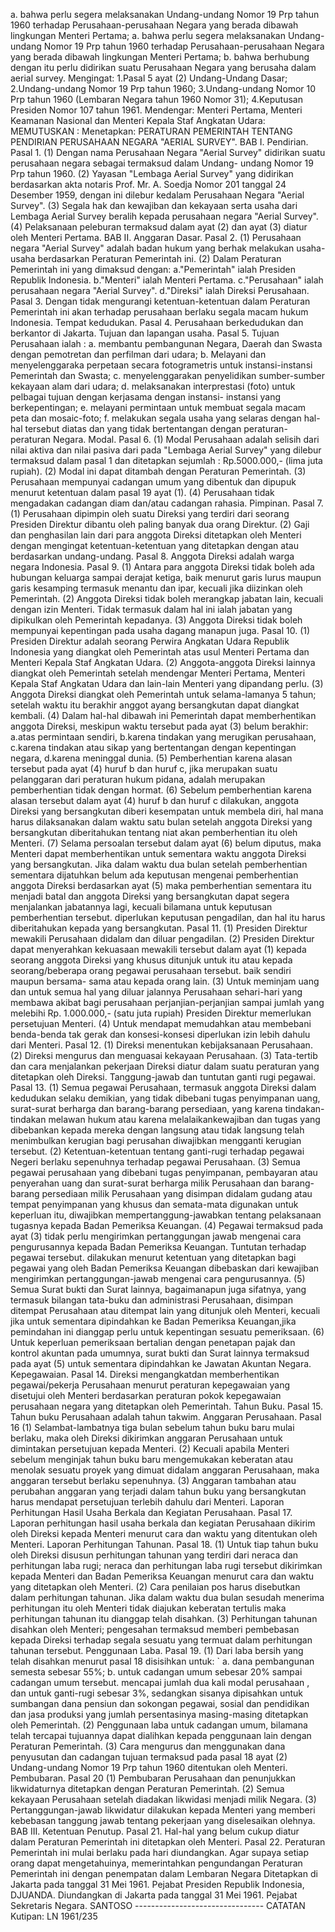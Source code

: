  a. bahwa perlu segera melaksanakan Undang-undang Nomor 19 Prp tahun 1960 terhadap Perusahaan-perusahaan Negara yang berada dibawah lingkungan Menteri Pertama; a. bahwa perlu segera melaksanakan Undang-undang Nomor 19 Prp tahun 1960 terhadap Perusahaan-perusahaan Negara yang berada dibawah lingkungan Menteri Pertama;
b. bahwa berhubung dengan itu perlu didirikan suatu Perusahaan Negara yang berusaha dalam aerial survey. Mengingat:
1.Pasal 5 ayat (2) Undang-Undang Dasar;
2.Undang-undang Nomor 19 Prp tahun 1960;
3.Undang-undang Nomor 10 Prp tahun 1960 (Lembaran Negara tahun 1960 Nomor 31);
4.Keputusan Presiden Nomor 107 tahun 1961. Mendengar: Menteri Pertama, Menteri Keamanan Nasional dan Menteri Kepala Staf Angkatan Udara:
MEMUTUSKAN :
 Menetapkan: PERATURAN PEMERINTAH TENTANG PENDIRIAN PERUSAHAAN NEGARA "AERIAL SURVEY". BAB I. Pendirian. Pasal 1. (1) Dengan nama Perusahaan Negara "Aerial Survey" didirikan suatu perusahaan negara sebagai termaksud dalam Undang- undang Nomor 19 Prp tahun 1960. (2) Yayasan "Lembaga Aerial Survey" yang didirikan berdasarkan akta notaris Prof. Mr. A. Soedja Nomor 201 tanggal 24 Desember 1959, dengan ini dilebur kedalam Perusahaan Negara "Aerial Survey". (3) Segala hak dan kewajiban dan kekayaan serta usaha dari Lembaga Aerial Survey beralih kepada perusahaan negara "Aerial Survey". (4) Pelaksanaan peleburan termaksud dalam ayat (2) dan ayat (3) diatur oleh Menteri Pertama. BAB II. Anggaran Dasar. Pasal 2. (1) Perusahaan negara "Aerial Survey" adalah badan hukum yang berhak melakukan usaha- usaha berdasarkan Peraturan Pemerintah ini. (2) Dalam Peraturan Pemerintah ini yang dimaksud dengan:
a."Pemerintah" ialah Presiden Republik Indonesia. b."Menteri" ialah Menteri Pertama. c."Perusahaan" ialah perusahaan negara "Aerial Survey". d."Direksi" ialah Direksi Perusahaan. Pasal 3. Dengan tidak mengurangi ketentuan-ketentuan dalam Peraturan Pemerintah ini akan terhadap perusahaan berlaku segala macam hukum Indonesia. Tempat kedudukan. Pasal 4. Perusahaan berkedudukan dan berkantor di Jakarta. Tujuan dan lapangan usaha. Pasal 5. Tujuan Perusahaan ialah :
a. membantu pembangunan Negara, Daerah dan Swasta dengan pemotretan dan perfilman dari udara;
b. Melayani dan menyelenggaraka perpetaan secara fotogrametris untuk instansi-instansi Pemerintah dan Swasta;
c. menyelenggarakan penyelidikan sumber-sumber kekayaan alam dari udara;
d. melaksanakan interprestasi (foto) untuk pelbagai tujuan dengan kerjasama dengan instansi- instansi yang berkepentingan;
e. melayani permintaan untuk membuat segala macam peta dan mosaic-foto;
f. melakukan segala usaha yang selaras dengan hal-hal tersebut diatas dan yang tidak bertentangan dengan peraturan-peraturan Negara. Modal. Pasal 6. (1) Modal Perusahaan adalah selisih dari nilai aktiva dan nilai pasiva dari pada "Lembaga Aerial Survey" yang dilebur termaksud dalam pasal 1 dan ditetapkan sejumlah : Rp.5000.000,- (lima juta rupiah).
(2) Modal ini dapat ditambah dengan Peraturan Pemerintah. (3) Perusahaan mempunyai cadangan umum yang dibentuk dan dipupuk menurut ketentuan dalam pasal 19 ayat (1). (4) Perusahaan tidak mengadakan cadangan diam dan/atau cadangan rahasia. Pimpinan. Pasal 7. (1) Perusahaan dipimpin oleh suatu Direksi yang terdiri dari seorang Presiden Direktur dibantu oleh paling banyak dua orang Direktur. (2) Gaji dan penghasilan lain dari para anggota Direksi ditetapkan oleh Menteri dengan mengingat ketentuan-ketentuan yang ditetapkan dengan atau berdasarkan undang-undang. Pasal 8. Anggota Direksi adalah warga negara Indonesia. Pasal 9. (1) Antara para anggota Direksi tidak boleh ada hubungan keluarga sampai derajat ketiga, baik menurut garis lurus maupun garis kesamping termasuk menantu dan ipar, kecuali jika diizinkan oleh Pemerintah. (2) Anggota Direksi tidak boleh merangkap jabatan lain, kecuali dengan izin Menteri. Tidak termasuk dalam hal ini ialah jabatan yang dipikulkan oleh Pemerintah kepadanya. (3) Anggota Direksi tidak boleh mempunyai kepentingan pada usaha dagang manapun juga. Pasal 10. (1) Presiden Direktur adalah seorang Perwira Angkatan Udara Republik Indonesia yang diangkat oleh Pemerintah atas usul Menteri Pertama dan Menteri Kepala Staf Angkatan Udara. (2) Anggota-anggota Direksi lainnya diangkat oleh Pemerintah setelah mendengar Menteri Pertama, Menteri Kepala Staf Angkatan Udara dan lain-lain Menteri yang dipandang perlu. (3) Anggota Direksi diangkat oleh Pemerintah untuk selama-lamanya 5 tahun; setelah waktu itu berakhir anggot ayang bersangkutan dapat diangkat kembali. (4) Dalam hal-hal dibawah ini Pemerintah dapat memberhentikan anggota Direksi, meskipun waktu tersebut pada ayat (3) belum berakhir:
a.atas permintaan sendiri, b.karena tindakan yang merugikan perusahaan, c.karena tindakan atau sikap yang bertentangan dengan kepentingan negara, d.karena meninggal dunia. (5) Pemberhentian karena alasan tersebut pada ayat (4) huruf b dan huruf c, jika merupakan suatu pelanggaran dari peraturan hukum pidana, adalah merupakan pemberhentian tidak dengan hormat. (6) Sebelum pemberhentian karena alasan tersebut dalam ayat (4) huruf b dan huruf c dilakukan, anggota Direksi yang bersangkutan diberi kesempatan untuk membela diri, hal mana harus dilaksanakan dalam waktu satu bulan setelah anggota Direksi yang bersangkutan diberitahukan tentang niat akan pemberhentian itu oleh Menteri. (7) Selama persoalan tersebut dalam ayat (6) belum diputus, maka Menteri dapat memberhentikan untuk sementara waktu anggota Direksi yang bersangkutan. Jika dalam waktu dua bulan setelah pemberhentian sementara dijatuhkan belum ada keputusan mengenai pemberhentian anggota Direksi berdasarkan ayat (5) maka pemberhentian sementara itu menjadi batal dan anggota Direksi yang bersangkutan dapat segera menjalankan jabatannya lagi, kecuali bilamana untuk keputusan pemberhentian tersebut. diperlukan keputusan pengadilan, dan hal itu harus diberitahukan kepada yang bersangkutan. Pasal 11. (1) Presiden Direktur mewakili Perusahaan didalam dan diluar pengadilan. (2) Presiden Direktur dapat menyerahkan kekuasaan mewakili tersebut dalam ayat (1) kepada seorang anggota Direksi yang khusus ditunjuk untuk itu atau kepada seorang/beberapa orang pegawai perusahaan tersebut. baik sendiri maupun bersama- sama atau kepada orang lain. (3) Untuk meminjam uang dan untuk semua hal yang diluar jalannya Perusahaan sehari-hari yang membawa akibat bagi perusahaan perjanjian-perjanjian sampai jumlah yang melebihi Rp. 1.000.000,- (satu juta rupiah) Presiden Direktur memerlukan persetujuan Menteri. (4) Untuk mendapat memudahkan atau membebani benda-benda tak gerak dan konsesi-konsesi diperlukan izin lebih dahulu dari Menteri. Pasal 12. (1) Direksi menentukan kebijaksanaan Perusahaan. (2) Direksi mengurus dan menguasai kekayaan Perusahaan. (3) Tata-tertib dan cara menjalankan pekerjaan Direksi diatur dalam suatu peraturan yang ditetapkan oleh Direksi. Tanggung-jawab dan tuntutan ganti rugi pegawai. Pasal 13. (1) Semua pegawai Perusahaan, termasuk anggota Direksi dalam kedudukan selaku demikian, yang tidak dibebani tugas penyimpanan uang, surat-surat berharga dan barang-barang persediaan, yang karena tindakan-tindakan melawan hukum atau karena melalaikankewajiban dan tugas yang dibebankan kepada mereka dengan langsung atau tidak langsung telah menimbulkan kerugian bagi perusahan diwajibkan mengganti kerugian tersebut. (2) Ketentuan-ketentuan tentang ganti-rugi terhadap pegawai Negeri berlaku sepenuhnya terhadap pegawai Perusahaan. (3) Semua pegawai perusahaan yang dibebani tugas penyimpanan, pembayaran atau penyerahan uang dan surat-surat berharga milik Perusahaan dan barang-barang persediaan milik Perusahaan yang disimpan didalam gudang atau tempat penyimpanan yang khusus dan semata-mata digunakan untuk keperluan itu, diwajibkan mempertanggung-jawabkan tentang pelaksanaan tugasnya kepada Badan Pemeriksa Keuangan. (4) Pegawai termaksud pada ayat (3) tidak perlu mengirimkan pertanggungan jawab mengenai cara pengurusannya kepada Badan Pemeriksa Keuangan. Tuntutan terhadap pegawai tersebut. dilakukan menurut ketentuan yang ditetapkan bagi pegawai yang oleh Badan Pemeriksa Keuangan dibebaskan dari kewajiban mengirimkan pertanggungan-jawab mengenai cara pengurusannya. (5) Semua Surat bukti dan Surat lainnya, bagaimanapun juga sifatnya, yang termasuk bilangan tata-buku dan administrasi Perusahaan, disimpan ditempat Perusahaan atau ditempat lain yang ditunjuk oleh Menteri, kecuali jika untuk sementara dipindahkan ke Badan Pemeriksa Keuangan,jika pemindahan ini dianggap perlu untuk kepentingan sesuatu pemeriksaan. (6) Untuk keperluan pemeriksaan bertalian dengan penetapan pajak dan kontrol akuntan pada umumnya, surat bukti dan Surat lainnya termaksud pada ayat (5) untuk sementara dipindahkan ke Jawatan Akuntan Negara. Kepegawaian. Pasal 14. Direksi mengangkatdan memberhentikan pegawai/pekerja Perusahaan menurut peraturan kepegawaian yang disetujui oleh Menteri berdasarkan peraturan pokok kepegawaian perusahaan negara yang ditetapkan oleh Pemerintah. Tahun Buku. Pasal 15. Tahun buku Perusahaan adalah tahun takwim. Anggaran Perusahaan. Pasal 16 (1) Selambat-lambatnya tiga bulan sebelum tahun buku baru mulai berlaku, maka oleh Direksi dikirimkan anggaran Perusahaan untuk dimintakan persetujuan kepada Menteri. (2) Kecuali apabila Menteri sebelum menginjak tahun buku baru mengemukakan keberatan atau menolak sesuatu proyek yang dimuat didalam anggaran Perusahaan, maka anggaran tersebut berlaku sepenuhnya. (3) Anggaran tambahan atau perubahan anggaran yang terjadi dalam tahun buku yang bersangkutan harus mendapat persetujuan terlebih dahulu dari Menteri. Laporan Perhitungan Hasil Usaha Berkala dan Kegiatan Perusahaan. Pasal 17. Laporan perhitungan hasil usaha berkala dan kegiatan Perusahaan dikirim oleh Direksi kepada Menteri menurut cara dan waktu yang ditentukan oleh Menteri. Laporan Perhitungan Tahunan. Pasal 18. (1) Untuk tiap tahun buku oleh Direksi disusun perhitungan tahunan yang terdiri dari neraca dan perhitungan laba rugi; neraca dan perhitungan laba rugi tersebut dikirimkan kepada Menteri dan Badan Pemeriksa Keuangan menurut cara dan waktu yang ditetapkan oleh Menteri. (2) Cara penilaian pos harus disebutkan dalam perhitungan tahunan. Jika dalam waktu dua bulan sesudah menerima perhitungan itu oleh Menteri tidak diajukan keberatan tertulis maka perhitungan tahunan itu dianggap telah disahkan. (3) Perhitungan tahunan disahkan oleh Menteri; pengesahan termaksud memberi pembebasan kepada Direksi terhadap segala sesuatu yang termuat dalam perhitungan tahunan tersebut. Penggunaan Laba. Pasal 19. (1) Dari laba bersih yang telah disahkan menurut pasal 18 disisihkan untuk: ` a. dana pembangunan semesta sebesar 55%;
b. untuk cadangan umum sebesar 20% sampai cadangan umum tersebut. mencapai jumlah dua kali modal perusahaan , dan untuk ganti-rugi sebesar 3%, sedangkan sisanya dipisahkan untuk sumbangan dana pensiun dan sokongan pegawai, sosial dan pendidikan dan jasa produksi yang jumlah persentasinya masing-masing ditetapkan oleh Pemerintah. (2) Penggunaan laba untuk cadangan umum, bilamana telah tercapai tujuannya dapat dialihkan kepada penggunaan lain dengan Peraturan Pemerintah. (3) Cara mengurus dan menggunakan dana penyusutan dan cadangan tujuan termaksud pada pasal 18 ayat (2) Undang-undang Nomor 19 Prp tahun 1960 ditentukan oleh Menteri. Pembubaran. Pasal 20 (1) Pembubaran Perusahaan dan penunjukkan likwidaturnya ditetapkan dengan Peraturan Pemerintah. (2) Semua kekayaan Perusahaan setelah diadakan likwidasi menjadi milik Negara. (3) Pertanggungan-jawab likwidatur dilakukan kepada Menteri yang memberi kebebasan tanggung jawab tentang pekerjaan yang diselesaikan olehnya. BAB III. Ketentuan Penutup. Pasal 21. Hal-hal yang belum cukup diatur dalam Peraturan Pemerintah ini ditetapkan oleh Menteri. Pasal 22. Peraturan Pemerintah ini mulai berlaku pada hari diundangkan. Agar supaya setiap orang dapat mengetahuinya, memerintahkan pengundangan Peraturan Pemerintah ini dengan penempatan dalam Lembaran Negara Ditetapkan di Jakarta pada tanggal 31 Mei 1961. Pejabat Presiden Republik Indonesia, DJUANDA. Diundangkan di Jakarta pada tanggal 31 Mei 1961. Pejabat Sekretaris Negara. SANTOSO -------------------------------- CATATAN Kutipan: LN 1961/235